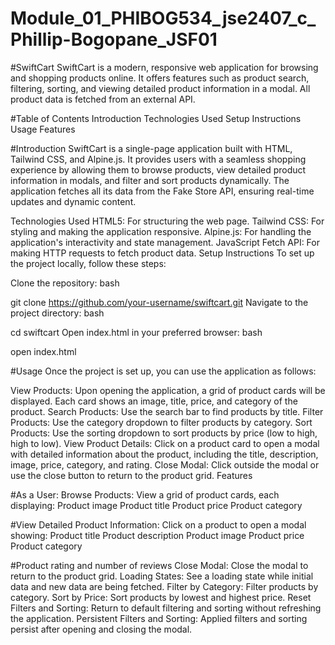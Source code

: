 # Module_01_PHIBOG534_jse2407_c_Phillip-Bogopane_JSF01

#SwiftCart
SwiftCart is a modern, responsive web application for browsing and shopping products online. It offers features such as product search, filtering, sorting, and viewing detailed product information in a modal. All product data is fetched from an external API.

#Table of Contents
Introduction
Technologies Used
Setup Instructions
Usage
Features

#Introduction
SwiftCart is a single-page application built with HTML, Tailwind CSS, and Alpine.js. It provides users with a seamless shopping experience by allowing them to browse products, view detailed product information in modals, and filter and sort products dynamically. The application fetches all its data from the Fake Store API, ensuring real-time updates and dynamic content.

Technologies Used
HTML5: For structuring the web page.
Tailwind CSS: For styling and making the application responsive.
Alpine.js: For handling the application's interactivity and state management.
JavaScript Fetch API: For making HTTP requests to fetch product data.
Setup Instructions
To set up the project locally, follow these steps:

Clone the repository:
bash

git clone https://github.com/your-username/swiftcart.git
Navigate to the project directory:
bash

cd swiftcart
Open index.html in your preferred browser:
bash

open index.html

#Usage
Once the project is set up, you can use the application as follows:

View Products: Upon opening the application, a grid of product cards will be displayed. Each card shows an image, title, price, and category of the product.
Search Products: Use the search bar to find products by title.
Filter Products: Use the category dropdown to filter products by category.
Sort Products: Use the sorting dropdown to sort products by price (low to high, high to low).
View Product Details: Click on a product card to open a modal with detailed information about the product, including the title, description, image, price, category, and rating.
Close Modal: Click outside the modal or use the close button to return to the product grid.
Features

#As a User:
Browse Products: View a grid of product cards, each displaying:
Product image
Product title
Product price
Product category

#View Detailed Product Information: Click on a product to open a modal showing:
Product title
Product description
Product image
Product price
Product category

#Product rating and number of reviews
Close Modal: Close the modal to return to the product grid.
Loading States: See a loading state while initial data and new data are being fetched.
Filter by Category: Filter products by category.
Sort by Price: Sort products by lowest and highest price.
Reset Filters and Sorting: Return to default filtering and sorting without refreshing the application.
Persistent Filters and Sorting: Applied filters and sorting persist after opening and closing the modal.